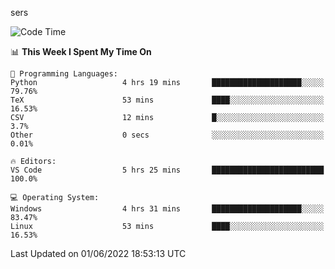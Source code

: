 sers
<!--START_SECTION:waka-->
![Code Time](http://img.shields.io/badge/Code%20Time-0%20secs-blue)

📊 **This Week I Spent My Time On** 

```text
💬 Programming Languages: 
Python                   4 hrs 19 mins       ████████████████████░░░░░   79.76% 
TeX                      53 mins             ████░░░░░░░░░░░░░░░░░░░░░   16.53% 
CSV                      12 mins             █░░░░░░░░░░░░░░░░░░░░░░░░   3.7% 
Other                    0 secs              ░░░░░░░░░░░░░░░░░░░░░░░░░   0.01%

🔥 Editors: 
VS Code                  5 hrs 25 mins       █████████████████████████   100.0%

💻 Operating System: 
Windows                  4 hrs 31 mins       ████████████████████░░░░░   83.47% 
Linux                    53 mins             ████░░░░░░░░░░░░░░░░░░░░░   16.53%

```


 Last Updated on 01/06/2022 18:53:13 UTC
<!--END_SECTION:waka-->
